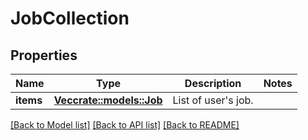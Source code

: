 # JobCollection

## Properties

Name | Type | Description | Notes
------------ | ------------- | ------------- | -------------
**items** | [**Vec<crate::models::Job>**](Job.md) | List of user's job. | 

[[Back to Model list]](../README.md#documentation-for-models) [[Back to API list]](../README.md#documentation-for-api-endpoints) [[Back to README]](../README.md)


